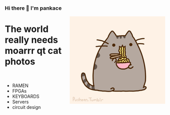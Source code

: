 ### Hi there 👋 I'm pankace <br></p>

<img src = 'https://github.com/pankace/pankace/blob/main/images%20/pusheen2.jpg' alt = 'Ramen Pusheen1' align='right'/>

<h1>The world really needs moarrr qt cat photos</h1><br></p></p>

- RAMEN
- FPGAs
- KEYBOARDS
- Servers
- circuit design
